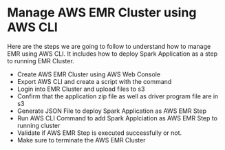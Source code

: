# Manage AWS EMR Cluster using AWS CLI

Here are the steps we are going to follow to understand how to manage EMR using AWS CLI. It includes how to deploy Spark Application as a step to running EMR Cluster.
* Create AWS EMR Cluster using AWS Web Console
* Export AWS CLI and create a script with the command
* Login into EMR Cluster and upload files to s3
* Confirm that the application zip file as well as driver program file are in s3
* Generate JSON File to deploy Spark Application as AWS EMR Step
* Run AWS CLI Command to add Spark Applciation as AWS EMR Step to running cluster
* Validate if AWS EMR Step is executed successfully or not.
* Make sure to terminate the AWS EMR Cluster
